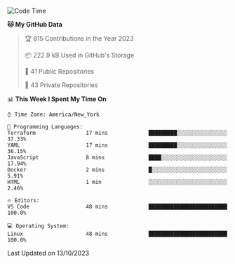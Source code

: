 <!--START_SECTION:waka-->
![Code Time](http://img.shields.io/badge/Code%20Time-225%20hrs-blue)

**🐱 My GitHub Data** 

> 🏆 815 Contributions in the Year 2023
 > 
> 📦 222.9 kB Used in GitHub's Storage 
 > 
> 📜 41 Public Repositories 
 > 
> 🔑 43 Private Repositories  
 > 
📊 **This Week I Spent My Time On** 

```text
⌚︎ Time Zone: America/New_York

💬 Programming Languages: 
Terraform                17 mins             █████████░░░░░░░░░░░░░░░░   37.33% 
YAML                     17 mins             █████████░░░░░░░░░░░░░░░░   36.15% 
JavaScript               8 mins              ████░░░░░░░░░░░░░░░░░░░░░   17.94% 
Docker                   2 mins              █░░░░░░░░░░░░░░░░░░░░░░░░   5.91% 
HTML                     1 min               ░░░░░░░░░░░░░░░░░░░░░░░░░   2.46%

🔥 Editors: 
VS Code                  48 mins             █████████████████████████   100.0%

💻 Operating System: 
Linux                    48 mins             █████████████████████████   100.0%

```


 Last Updated on 13/10/2023
<!--END_SECTION:waka-->